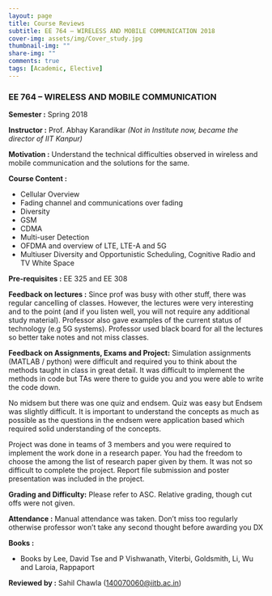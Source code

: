```yaml
---
layout: page
title: Course Reviews
subtitle: EE 764 – WIRELESS AND MOBILE COMMUNICATION 2018
cover-img: assets/img/Cover_study.jpg
thumbnail-img: ""
share-img: ""
comments: true
tags: [Academic, Elective]
---
```


### EE 764 – WIRELESS AND MOBILE COMMUNICATION

**Semester :** Spring 2018

**Instructor :** Prof. Abhay Karandikar *(Not in Institute now, became the director of IIT Kanpur)*

**Motivation :** Understand the technical difficulties observed in wireless and mobile communication and the solutions for the same.

**Course Content :**

- Cellular Overview
- Fading channel and communications over fading
- Diversity
- GSM
- CDMA
- Multi-user Detection
- OFDMA and overview of LTE, LTE-A and 5G
- Multiuser Diversity and Opportunistic Scheduling, Cognitive Radio and TV White Space

**Pre-requisites :** EE 325 and EE 308

**Feedback on lectures :** Since prof was busy with other stuff, there was regular cancelling of classes. However, the lectures were very interesting and to the point (and if you listen well, you will not require any additional study material). Professor also gave examples of the current status of technology (e.g 5G systems). Professor used black board for all the lectures so better take notes and not miss classes.

**Feedback on Assignments, Exams and Project:** Simulation assignments (MATLAB / python) were difficult and required you to think about the methods taught in class in great detail. It was difficult to implement the methods in code but TAs were there to guide you and you were able to write the code down.

No midsem but there was one quiz and endsem. Quiz was easy but Endsem was slightly difficult. It is important to understand the concepts as much as possible as the questions in the endsem were application based which required solid understanding of the concepts.

Project was done in teams of 3 members and you were required to implement the work done in a research paper. You had the freedom to choose the among the list of research paper given by them. It was not so difficult to complete the project. Report file submission and poster presentation was included in the project.

**Grading and Difficulty:** Please refer to ASC. Relative grading, though cut offs were not given.

**Attendance :** Manual attendance was taken. Don’t miss too regularly otherwise professor won’t take any second thought before awarding you DX

**Books :**

- Books by Lee, David Tse and P Vishwanath, Viterbi, Goldsmith, Li, Wu and Laroia, Rappaport

**Reviewed by :** Sahil Chawla ([140070060@iitb.ac.in](mailto:140070060@iitb.ac.in))